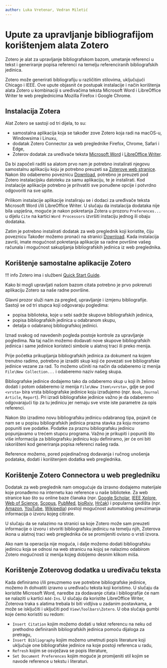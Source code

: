```yaml
---
author: Luka Vretenar, Vedran Miletić
---
```


# Upute za upravljanje bibliografijom korištenjem alata Zotero

Zotero je alat za upravljanje bibliografskom bazom, umetanje referenci u tekst i generiranje popisa referenci na temelju referenciranih bibliografskih jedinica.

Zotero može generirati bibliografiju u različitim stilovima, uključujući Chicago i IEEE. Ove upute objasnit će postupak instalacije i način korištenja alata Zotero u kombinaciji s uređivačima teksta Microsoft Word i LibreOffice Writer te web preglednicima Mozilla Firefox i Google Chrome.

## Instalacija Zotera

Alat Zotero se sastoji od tri dijela, to su:

- samostalna aplikacija koja se također zove Zotero koja radi na macOS-u, Windowsima i Linuxu,
- dodatak Zotero Connector za web preglednike Firefox, Chrome, Safari i Edge,
- Zoterov dodatak za uređivače teksta [Microsoft Word](https://www.microsoft.com/en-us/microsoft-365/word) i [LibreOffice Writer](https://www.libreoffice.org/discover/writer/).

Da bi započeli raditi sa alatom prvo nam je potrebno instalirati njegovu samostalnu aplikaciju koju je potrebno preuzeti sa [Zoterove web stranice](https://www.zotero.org/). Nakon što odaberemo poveznicu [Download](https://www.zotero.org/download/), potrebno je preuzeti pod Zotero instalacijsku datoteku za samu aplikaciju, te je instalirati. Kod instalacije aplikacije potrebno je prihvatiti sve ponuđene opcije i potvrdno odgovoriti na sve upite.

Prilikom instalacije aplikacije instaliraju se i dodaci za uređivače teksta Microsoft Word i/ili LibreOffice Writer. U slučaju da instalacija dodataka nije bila uspješna, moguće je nakon pokretanja Zotera u prozoru `Preferences...` u dijelu `Cite` na kartici `Word Processors` izvršiti instaciju jednog ili obaju dodataka.

Zatim je potrebno instalirati dodatak za web preglednik koji koristite, čiju poveznicu Također možemo pronaći na stranici [Download](https://www.zotero.org/download/). Kada instalacija završi, imate mogućnost pokretanja aplikacije sa radne površine vašeg računala i mogućnost sakupljanja bibliografskih jedinica iz web preglednika.

## Korištenje samostalne aplikacije Zotero

!!! info
    Zotero ima i službeni [Quick Start Guide](https://www.zotero.org/support/quick_start_guide).

Kako bi mogli upravljati našom bazom citata potrebno je prvo pokrenuti aplikaciju Zotero sa naše radne površine.

Glavni prozor služi nam za pregled, upravljanje i izmjenu bibliografije. Sastoji se od tri stupca koji odgovaraju pogledima:

- popisa biblioteka, koje u sebi sadrže skupove bibliografskih jedinica,
- popisa bibliografskih jedinica u odabranom skupu,
- detalja o odabranoj bibliografskoj jedinici.

Iznad svakog od navedenih pogleda postoje kontrole za upravljanje pogledima. Na taj način možemo dodavati nove skupove bibliografskih jedinica i same jedinice koristeći simbole u alatnoj traci ili preko menija.

Prije početka prikupljanja bibliografskih jedinica za dokument na kojem trenutno radimo, potrebno je izraditi skup koji će povezati sve bibliografske jedinice vezane za rad. To možemo učiniti na način da odaberemo iz menija `File\New Collection...` i odaberemo naziv našeg skupa.

Bibliografske jedinice dodajemo tako da odaberemo skup u koji ih želimo dodati i potom odaberemo iz menija `File\New Item\<vrsta>`, gdje se pod `<vrsta>` bira vrsta bibliografske jedinice koju izrađujemo (npr. `Book`, `Journal Article`, `Report`). Pri izradi bibliografske jedinice važno je da odaberemo odgovarajući tip za tu jedinicu jer nemaju sve vrste iste parametre za opis referenci.

Nakon što izradimo novu bibliografsku jedinicu odabranog tipa, pojavit će nam se u popisu bibliografskih jedinica prazna stavka za koju moramo popuniti sve podatke. Podatke za praznu bibliografsku jedinicu popunjavamo u trećem stupcu programa. Važno je prikupiti i popuniti što više informacija za bibliografsku jedinicu koju definiramo, jer će oni biti iskorišteni kod generiranja popisa referenci našeg rada.

Reference možemo, pored pojedinačnog dodavanja i ručnog unošenja podataka, dodati i korištenjem dodatka web preglednika.

## Korištenje Zotero Connectora u web pregledniku

Dodatak za web preglednik nam omogućuje da izravno dodajemo materijale koje pronađemo na internetu kao reference u naše biblioteke. Za web stranice kao što su online baze članaka (npr. [Google Scholar](https://scholar.google.com), [IEEE Xplore](https://ieeexplore.ieee.org/), [Web of Science](https://www.webofknowledge.com/), [Scopus](https://www.scopus.com/), [PubMed](https://pubmed.ncbi.nlm.nih.gov/), [bioRxiv](https://www.biorxiv.org/), [Hrčak](https://hrcak.srce.hr/)) i popularna sjedišta (npr. [Amazon](https://www.amazon.com/), [YouTube](https://www.youtube.com/), [Wikipedia](https://www.wikipedia.org/)) postoji mogućnost automatskog preuzimanja informacija o izvoru kojeg citirate.

U slučaju da se nalazimo na stranici sa koje Zotero može sam preuzeti informacije o izvoru i stvoriti bibliografsku jedinicu na temelju njih, Zoterova ikona u alatnoj traci web preglednika će se promijeniti ovisno o vrsti izvora.

Ako nam ta operacija nije moguća, i dalje možemo dodati bibliografsku jedinicu koja se odnosi na web stranicu na kojoj se nalazimo odabirom Zotero mogućnosti iz menija kojeg dobijemo desnim klikom miša.

## Korištenje Zoterovog dodatka u uređivaču teksta

Kada definiramo i/ili preuzmemo sve potrebne bibliografske jedinice, možemo ih dohvatiti izravno u uređivaču teksta koji koristimo. U slučaju da koristite Microsoft Word, naredbe za dodavanje citata i bibliografije će nam se nalaziti u kartici `Add-Ins`. U slučaju da koristite LibreOffice Writer, Zoterova traka s alatima trebala bi biti vidljiva u zadanim postavkama, a može se isključiti i uključiti pod `View\Toolbars\Zotero`. U oba slučaja gumbi koje ćemo koristiti su redom:

- `Insert Citation` kojim možemo dodati u tekst referencu na neku od prethodno definiranih bibliografskih jedinica pomoću dijaloga za pretragu,
- `Insert Bibliography` kojim možemo umetnuti popis literature koji uključuje one bibliografske jedinice na koje postoji referenca u radu,
- `Refresh` kojim se osvježava se popis literature,
- `Set Document Preferences` kojim moguće je promijeniti stil kojim se navode reference u tekstu i literaturi.
